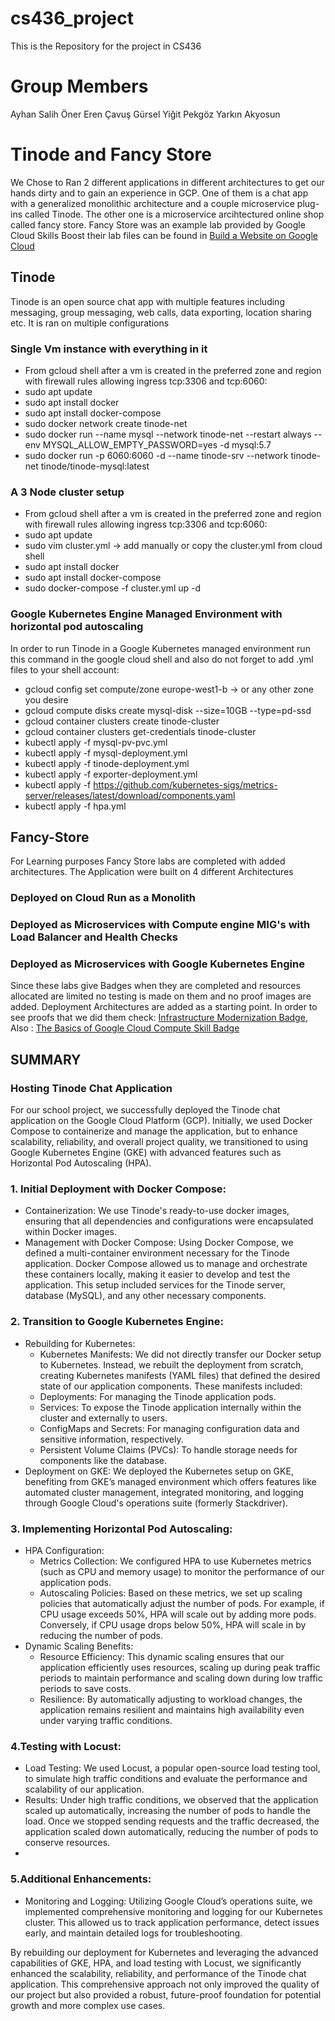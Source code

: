 # cs436_project
This is the Repository for the project in CS436
# Group Members 
  Ayhan Salih Öner
  Eren Çavuş
  Gürsel Yiğit Pekgöz
  Yarkın Akyosun

# Tinode and Fancy Store 
We Chose to Ran 2 different applications in different architectures to get our hands dirty and to gain an experience in GCP.
One of them is a chat app with a generalized monolithic architecture and a couple microservice plug-ins called Tinode.
The other one is a microservice arcihtectured online shop called fancy store. Fancy Store was an example lab provided by Google Cloud Skills Boost their lab files can be found in [Build a Website on Google Cloud](https://www.cloudskillsboost.google/course_templates/638)


## Tinode
Tinode is an open source chat app with multiple features including messaging, group messaging, web calls, data exporting, location sharing etc.
It is ran on multiple configurations

### Single Vm instance with everything in it
- From gcloud shell after a vm is created in the preferred zone and region with firewall rules allowing ingress tcp:3306 and tcp:6060:
- sudo apt update
- sudo apt install docker
- sudo apt install docker-compose
- sudo docker network create tinode-net
- sudo docker run --name mysql --network tinode-net --restart always --env MYSQL_ALLOW_EMPTY_PASSWORD=yes -d mysql:5.7
- sudo docker run -p 6060:6060 -d --name tinode-srv --network tinode-net tinode/tinode-mysql:latest

### A 3 Node cluster setup
- From gcloud shell after a vm is created in the preferred zone and region with firewall rules allowing ingress tcp:3306 and tcp:6060:
- sudo apt update
- sudo vim cluster.yml -> add manually or copy the cluster.yml from cloud shell
- sudo apt install docker
- sudo apt install docker-compose
- sudo docker-compose -f cluster.yml up -d

### Google Kubernetes Engine Managed Environment with horizontal pod autoscaling

In order to run Tinode in a Google Kubernetes managed environment run this command in the google cloud shell and also do not forget to add .yml files to your shell account:

- gcloud config set compute/zone europe-west1-b  -> or any other zone you desire
- gcloud compute disks create mysql-disk --size=10GB --type=pd-ssd
- gcloud container clusters create tinode-cluster
- gcloud container clusters get-credentials tinode-cluster
- kubectl apply -f mysql-pv-pvc.yml
- kubectl apply -f mysql-deployment.yml
- kubectl apply -f tinode-deployment.yml
- kubectl apply -f exporter-deployment.yml
- kubectl apply -f https://github.com/kubernetes-sigs/metrics-server/releases/latest/download/components.yaml
- kubectl apply -f hpa.yml

## Fancy-Store
For Learning purposes Fancy Store labs are completed with added architectures. The Application were built on 4 different Architectures

### Deployed on Cloud Run as a Monolith

### Deployed as Microservices with Compute engine MIG's with Load Balancer and Health Checks

### Deployed as Microservices with Google Kubernetes Engine 

Since these labs give Badges when they are completed and resources allocated are limited no testing is made on them and no proof images are added. Deployment Architectures are added as a starting point. In order to see proofs that we did them check: [Infrastructure Modernization Badge](https://www.credly.com/badges/c422b6ea-c22f-44cf-b9ba-b91758a21e2d/public_url), Also : [The Basics of Google Cloud Compute Skill Badge](https://www.credly.com/badges/c67da24a-c8fa-4a05-a076-669d2ed5efb3/public_url)

## SUMMARY

### Hosting Tinode Chat Application
For our school project, we successfully deployed the Tinode chat application on the Google Cloud Platform (GCP). Initially, we used Docker Compose to containerize and manage the application, but to enhance scalability, reliability, and overall project quality, we transitioned to using Google Kubernetes Engine (GKE) with advanced features such as Horizontal Pod Autoscaling (HPA).


### 1. Initial Deployment with Docker Compose:
- Containerization: We use Tinode's ready-to-use docker images, ensuring that all dependencies and configurations were encapsulated within Docker images.
- Management with Docker Compose: Using Docker Compose, we defined a multi-container environment necessary for the Tinode application. Docker Compose allowed us to manage and orchestrate these containers locally, making it easier to develop and test the application. This setup included services for the Tinode server, database (MySQL), and any other necessary components.

### 2. Transition to Google Kubernetes Engine:
- Rebuilding for Kubernetes:
  - Kubernetes Manifests: We did not directly transfer our Docker setup to Kubernetes. Instead, we rebuilt the deployment from scratch, creating Kubernetes         manifests (YAML files) that defined the desired state of our application components. These manifests included:
  - Deployments: For managing the Tinode application pods.
  - Services: To expose the Tinode application internally within the cluster and externally to users.
  - ConfigMaps and Secrets: For managing configuration data and sensitive information, respectively.
  - Persistent Volume Claims (PVCs): To handle storage needs for components like the database.
- Deployment on GKE: We deployed the Kubernetes setup on GKE, benefiting from GKE’s managed environment which offers features like automated cluster management, integrated monitoring, and logging through Google Cloud's operations suite (formerly Stackdriver).

### 3. Implementing Horizontal Pod Autoscaling:
- HPA Configuration:
  - Metrics Collection: We configured HPA to use Kubernetes metrics (such as CPU and memory usage) to monitor the performance of our application pods.
  - Autoscaling Policies: Based on these metrics, we set up scaling policies that automatically adjust the number of pods. For example, if CPU usage exceeds       50%, HPA will scale out by adding more pods. Conversely, if CPU usage drops below 50%, HPA will scale in by reducing the number of pods.
- Dynamic Scaling Benefits:
  - Resource Efficiency: This dynamic scaling ensures that our application efficiently uses resources, scaling up during peak traffic periods to maintain           performance and scaling down during low traffic periods to save costs.
  - Resilience: By automatically adjusting to workload changes, the application remains resilient and maintains high availability even under varying traffic conditions.

### 4.Testing with Locust:
- Load Testing: We used Locust, a popular open-source load testing tool, to simulate high traffic conditions and evaluate the performance and scalability of our application.
- Results: Under high traffic conditions, we observed that the application scaled up automatically, increasing the number of pods to handle the load. Once we stopped sending requests and the traffic decreased, the application scaled down automatically, reducing the number of pods to conserve resources.
- 
### 5.Additional Enhancements:
- Monitoring and Logging: Utilizing Google Cloud’s operations suite, we implemented comprehensive monitoring and logging for our Kubernetes cluster. This allowed us to track application performance, detect issues early, and maintain detailed logs for troubleshooting.

By rebuilding our deployment for Kubernetes and leveraging the advanced capabilities of GKE, HPA, and load testing with Locust, we significantly enhanced the scalability, reliability, and performance of the Tinode chat application. This comprehensive approach not only improved the quality of our project but also provided a robust, future-proof foundation for potential growth and more complex use cases.
